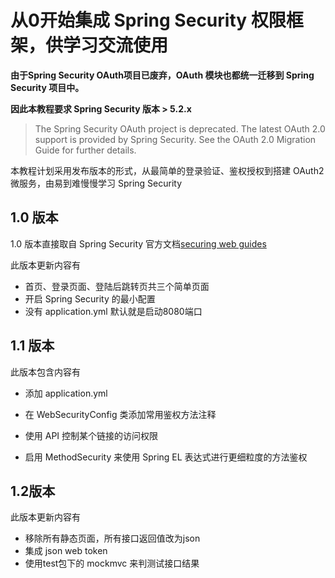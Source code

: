 # 从0开始集成 Spring Security 权限框架，供学习交流使用
**由于Spring Security OAuth项目已废弃，OAuth 模块也都统一迁移到 Spring Security 项目中。**

**因此本教程要求 Spring Security 版本 > 5.2.x**

>The Spring Security OAuth project is deprecated. The latest OAuth 2.0 support is provided by Spring Security. See the OAuth 2.0 Migration Guide for further details.

本教程计划采用发布版本的形式，从最简单的登录验证、鉴权授权到搭建 OAuth2 微服务，由易到难慢慢学习 Spring Security

## 1.0 版本
1.0 版本直接取自 Spring Security 官方文档[securing web guides](https://spring.io/guides/gs/securing-web/)

此版本更新内容有

+ 首页、登录页面、登陆后跳转页共三个简单页面
+ 开启 Spring Security 的最小配置
+ 没有 application.yml 默认就是启动8080端口

## 1.1 版本

此版本包含内容有

+ 添加 application.yml 

+ 在 WebSecurityConfig 类添加常用鉴权方法注释

+ 使用 API 控制某个链接的访问权限

+ 启用 MethodSecurity 来使用 Spring EL 表达式进行更细粒度的方法鉴权

## 1.2版本

此版本更新内容有

+ 移除所有静态页面，所有接口返回值改为json
+ 集成 json web token 
+ 使用test包下的 mockmvc 来判测试接口结果



